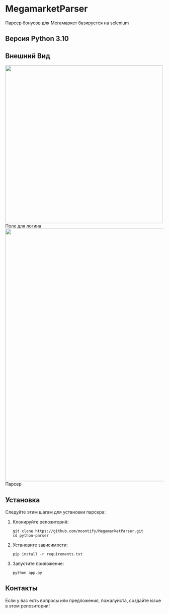 # MegamarketParser
Парсер бонусов для Мегамаркет базируется на selenium

## Версия Python 3.10

## Внешний Вид

<img src="https://github.com/user-attachments/assets/36220fe9-0f22-4caa-bd95-84a0bb3c42d8" width="500">
Поле для логина

<img src="https://github.com/user-attachments/assets/d8091ce5-8fd6-41de-b4fc-bb0c6bf57c92" width="800">
Парсер


## Установка

Следуйте этим шагам для установки парсера:

1. Клонируйте репозиторий:
   ```
   git clone https://github.com/moontify/MegamarketParser.git
   cd python-parser
   ```

2. Установите зависимости:
   ```
   pip install -r requirements.txt
   ```

3. Запустите приложение:
   ```
   python app.py
   ```

## Контакты

Если у вас есть вопросы или предложения, пожалуйста, создайте issue в этом репозитории!
